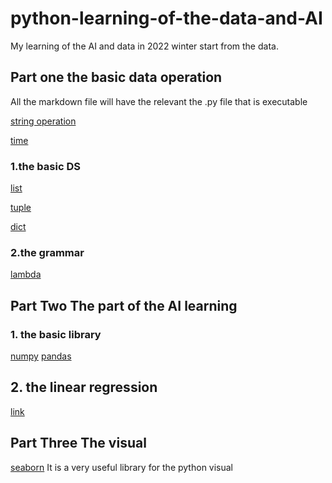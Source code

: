 # python-learning-of-the-data-and-AI

My learning of the AI and data in 2022 winter start from the data.

## Part one the basic data operation

All the markdown file will have the relevant the .py file that is executable

[string operation](./basic/string_operation.md)

[time](./basic/time.md)

### 1.the basic DS

[list](./basic/List.md)

[tuple](./basic/tuple.md)

[dict](./basic/dict.md)

### 2.the grammar

[lambda](./basic/lamda.md)

## Part Two The part of the AI learning

### 1. the basic library

[numpy](AI/basic_lib/numpy_basic.md)
[pandas](AI/basic_lib/pandas_learn.md)

## 2. the linear regression
[link](./AI/线性回归/linear_regression.md)


## Part Three The visual
[seaborn](https://seaborn.pydata.org/#:~:text=Seaborn%20is%20a%20Python%20data,attractive%20and%20informative%20statistical%20graphics.)
It is a very useful library for the python visual


